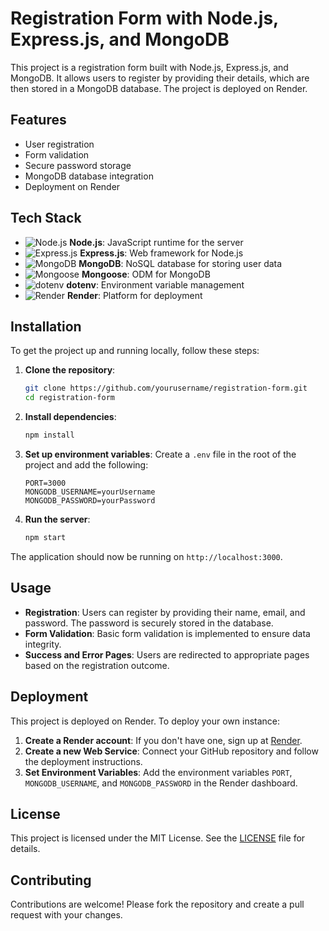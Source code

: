 # Registration Form with Node.js, Express.js, and MongoDB

This project is a registration form built with Node.js, Express.js, and MongoDB. It allows users to register by providing their details, which are then stored in a MongoDB database. The project is deployed on Render.

## Features

- User registration
- Form validation
- Secure password storage
- MongoDB database integration
- Deployment on Render

## Tech Stack

- ![Node.js](https://img.icons8.com/color/48/000000/nodejs.png) **Node.js**: JavaScript runtime for the server
- ![Express.js](https://img.icons8.com/ios/50/000000/express-js.png) **Express.js**: Web framework for Node.js
- ![MongoDB](https://img.icons8.com/color/48/000000/mongodb.png) **MongoDB**: NoSQL database for storing user data
- ![Mongoose](https://avatars.githubusercontent.com/u/7552965?s=200&v=4) **Mongoose**: ODM for MongoDB
- ![dotenv](https://img.icons8.com/ios/50/000000/env-file.png) **dotenv**: Environment variable management
- ![Render](https://render.com/images/icon.png) **Render**: Platform for deployment

## Installation

To get the project up and running locally, follow these steps:

1. **Clone the repository**:
    ```bash
    git clone https://github.com/yourusername/registration-form.git
    cd registration-form
    ```

2. **Install dependencies**:
    ```bash
    npm install
    ```

3. **Set up environment variables**:
    Create a `.env` file in the root of the project and add the following:
    ```env
    PORT=3000
    MONGODB_USERNAME=yourUsername
    MONGODB_PASSWORD=yourPassword
    ```

4. **Run the server**:
    ```bash
    npm start
    ```

The application should now be running on `http://localhost:3000`.


## Usage

- **Registration**: Users can register by providing their name, email, and password. The password is securely stored in the database.
- **Form Validation**: Basic form validation is implemented to ensure data integrity.
- **Success and Error Pages**: Users are redirected to appropriate pages based on the registration outcome.

## Deployment

This project is deployed on Render. To deploy your own instance:

1. **Create a Render account**: If you don't have one, sign up at [Render](https://render.com).
2. **Create a new Web Service**: Connect your GitHub repository and follow the deployment instructions.
3. **Set Environment Variables**: Add the environment variables `PORT`, `MONGODB_USERNAME`, and `MONGODB_PASSWORD` in the Render dashboard.

## License

This project is licensed under the MIT License. See the [LICENSE](LICENSE) file for details.

## Contributing

Contributions are welcome! Please fork the repository and create a pull request with your changes.


